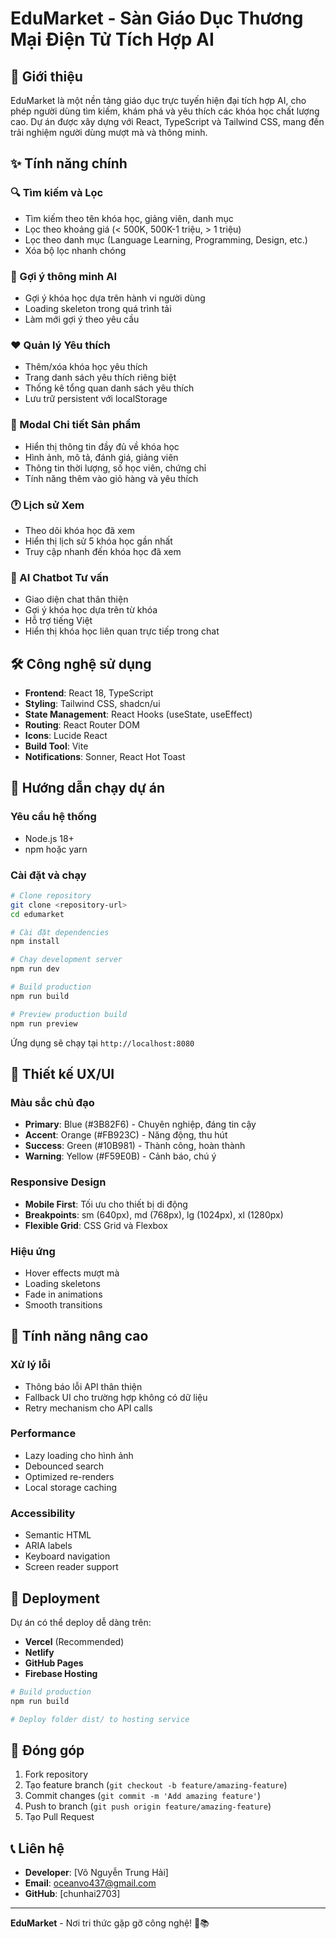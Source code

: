 
# EduMarket - Sàn Giáo Dục Thương Mại Điện Tử Tích Hợp AI

## 🎯 Giới thiệu

EduMarket là một nền tảng giáo dục trực tuyến hiện đại tích hợp AI, cho phép người dùng tìm kiếm, khám phá và yêu thích các khóa học chất lượng cao. Dự án được xây dựng với React, TypeScript và Tailwind CSS, mang đến trải nghiệm người dùng mượt mà và thông minh.

## ✨ Tính năng chính

### 🔍 Tìm kiếm và Lọc
- Tìm kiếm theo tên khóa học, giảng viên, danh mục
- Lọc theo khoảng giá (< 500K, 500K-1 triệu, > 1 triệu)
- Lọc theo danh mục (Language Learning, Programming, Design, etc.)
- Xóa bộ lọc nhanh chóng

### 🤖 Gợi ý thông minh AI
- Gợi ý khóa học dựa trên hành vi người dùng
- Loading skeleton trong quá trình tải
- Làm mới gợi ý theo yêu cầu

### ❤️ Quản lý Yêu thích
- Thêm/xóa khóa học yêu thích
- Trang danh sách yêu thích riêng biệt
- Thống kê tổng quan danh sách yêu thích
- Lưu trữ persistent với localStorage

### 📱 Modal Chi tiết Sản phẩm
- Hiển thị thông tin đầy đủ về khóa học
- Hình ảnh, mô tả, đánh giá, giảng viên
- Thông tin thời lượng, số học viên, chứng chỉ
- Tính năng thêm vào giỏ hàng và yêu thích

### 🕐 Lịch sử Xem
- Theo dõi khóa học đã xem
- Hiển thị lịch sử 5 khóa học gần nhất
- Truy cập nhanh đến khóa học đã xem

### 💬 AI Chatbot Tư vấn
- Giao diện chat thân thiện
- Gợi ý khóa học dựa trên từ khóa
- Hỗ trợ tiếng Việt
- Hiển thị khóa học liên quan trực tiếp trong chat

## 🛠️ Công nghệ sử dụng

- **Frontend**: React 18, TypeScript
- **Styling**: Tailwind CSS, shadcn/ui
- **State Management**: React Hooks (useState, useEffect)
- **Routing**: React Router DOM
- **Icons**: Lucide React
- **Build Tool**: Vite
- **Notifications**: Sonner, React Hot Toast

## 🚀 Hướng dẫn chạy dự án

### Yêu cầu hệ thống
- Node.js 18+ 
- npm hoặc yarn

### Cài đặt và chạy

```bash
# Clone repository
git clone <repository-url>
cd edumarket

# Cài đặt dependencies
npm install

# Chạy development server
npm run dev

# Build production
npm run build

# Preview production build
npm run preview
```

Ứng dụng sẽ chạy tại `http://localhost:8080`

## 🎨 Thiết kế UX/UI

### Màu sắc chủ đạo
- **Primary**: Blue (#3B82F6) - Chuyên nghiệp, đáng tin cậy
- **Accent**: Orange (#FB923C) - Năng động, thu hút
- **Success**: Green (#10B981) - Thành công, hoàn thành
- **Warning**: Yellow (#F59E0B) - Cảnh báo, chú ý

### Responsive Design
- **Mobile First**: Tối ưu cho thiết bị di động
- **Breakpoints**: sm (640px), md (768px), lg (1024px), xl (1280px)
- **Flexible Grid**: CSS Grid và Flexbox

### Hiệu ứng
- Hover effects mượt mà
- Loading skeletons
- Fade in animations
- Smooth transitions

## 🔧 Tính năng nâng cao

### Xử lý lỗi
- Thông báo lỗi API thân thiện
- Fallback UI cho trường hợp không có dữ liệu
- Retry mechanism cho API calls

### Performance
- Lazy loading cho hình ảnh
- Debounced search
- Optimized re-renders
- Local storage caching

### Accessibility
- Semantic HTML
- ARIA labels
- Keyboard navigation
- Screen reader support

## 🚀 Deployment

Dự án có thể deploy dễ dàng trên:
- **Vercel** (Recommended)
- **Netlify** 
- **GitHub Pages**
- **Firebase Hosting**

```bash
# Build production
npm run build

# Deploy folder dist/ to hosting service
```

## 🤝 Đóng góp

1. Fork repository
2. Tạo feature branch (`git checkout -b feature/amazing-feature`)
3. Commit changes (`git commit -m 'Add amazing feature'`)
4. Push to branch (`git push origin feature/amazing-feature`)
5. Tạo Pull Request

## 📞 Liên hệ

- **Developer**: [Võ Nguyễn Trung Hải]
- **Email**: oceanvo437@gmail.com
- **GitHub**: [chunhai2703]

---

**EduMarket** - Nơi tri thức gặp gỡ công nghệ! 🚀📚
